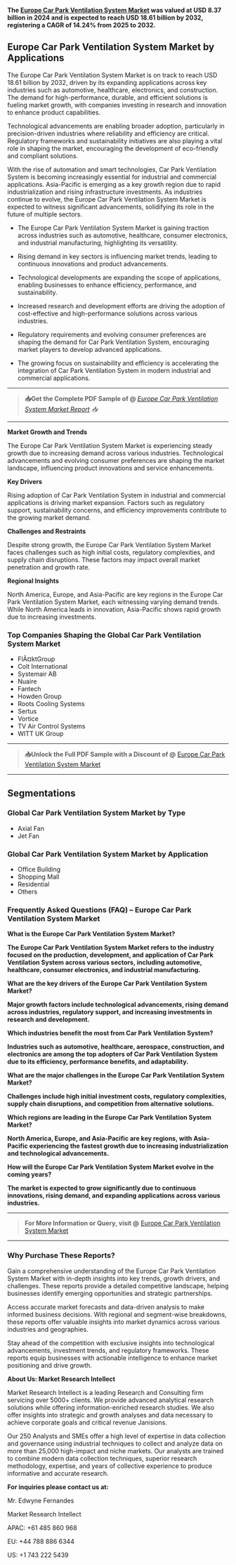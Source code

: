 <p><strong>The <a href="https://www.marketresearchintellect.com/download-sample/?rid=1037831&amp;utm_source=Pulse-April-Europe&amp;utm_medium=852">Europe Car Park Ventilation System Market</a> was valued at USD 8.37 billion in 2024 and is expected to reach USD 18.61 billion by 2032, registering a CAGR of 14.24% from 2025 to 2032.</strong></p><h2>Europe Car Park Ventilation System Market by Applications&nbsp;</h2><p><p>The Europe Car Park Ventilation System Market is on track to reach USD 18.61 billion by 2032, driven by its expanding applications across key industries such as automotive, healthcare, electronics, and construction. The demand for high-performance, durable, and efficient solutions is fueling market growth, with companies investing in research and innovation to enhance product capabilities.</p><p>Technological advancements are enabling broader adoption, particularly in precision-driven industries where reliability and efficiency are critical. Regulatory frameworks and sustainability initiatives are also playing a vital role in shaping the market, encouraging the development of eco-friendly and compliant solutions.</p><p>With the rise of automation and smart technologies, Car Park Ventilation System is becoming increasingly essential for industrial and commercial applications. Asia-Pacific is emerging as a key growth region due to rapid industrialization and rising infrastructure investments. As industries continue to evolve, the Europe Car Park Ventilation System Market is expected to witness significant advancements, solidifying its role in the future of multiple sectors.</p></p><ul><li><p>The Europe Car Park Ventilation System Market is gaining traction across industries such as automotive, healthcare, consumer electronics, and industrial manufacturing, highlighting its versatility.</p></li><li><p>Rising demand in key sectors is influencing market trends, leading to continuous innovations and product advancements.</p></li><li><p>Technological developments are expanding the scope of applications, enabling businesses to enhance efficiency, performance, and sustainability.</p></li><li><p>Increased research and development efforts are driving the adoption of cost-effective and high-performance solutions across various industries.</p></li><li><p>Regulatory requirements and evolving consumer preferences are shaping the demand for Car Park Ventilation System, encouraging market players to develop advanced applications.</p></li><li><p>The growing focus on sustainability and efficiency is accelerating the integration of Car Park Ventilation System in modern industrial and commercial applications.</p></li></ul><hr /><blockquote><p><strong><span class="font-[700]">📥Get the Complete PDF Sample of @ </span></strong><em><span class="font-[700]"><a href="https://www.marketresearchintellect.com/download-sample/?rid=1037831&amp;utm_source=Pulse-April-Europe&amp;utm_medium=852" target="_blank" data-tracking-control-name="article-ssr-frontend-pulse_little-text-block" data-tracking-will-navigate="" data-test-link="">Europe Car Park Ventilation System Market Report</a>&nbsp;📥</span></em></p></blockquote><hr /><p class="" data-start="77" data-end="360"><strong data-start="77" data-end="105">Market Growth and Trends</strong></p><p class="" data-start="77" data-end="360">The Europe Car Park Ventilation System Market is experiencing steady growth due to increasing demand across various industries. Technological advancements and evolving consumer preferences are shaping the market landscape, influencing product innovations and service enhancements.</p><p class="" data-start="362" data-end="606"><strong data-start="362" data-end="377">Key Drivers</strong></p><p class="" data-start="362" data-end="606">Rising adoption of Car Park Ventilation System in industrial and commercial applications is driving market expansion. Factors such as regulatory support, sustainability concerns, and efficiency improvements contribute to the growing market demand.</p><p class="" data-start="608" data-end="849"><strong data-start="608" data-end="637">Challenges and Restraints</strong></p><p class="" data-start="608" data-end="849">Despite strong growth, the Europe Car Park Ventilation System Market faces challenges such as high initial costs, regulatory complexities, and supply chain disruptions. These factors may impact overall market penetration and growth rate.</p><p class="" data-start="851" data-end="1095"><strong data-start="851" data-end="872">Regional Insights</strong></p><p class="" data-start="851" data-end="1095">North America, Europe, and Asia-Pacific are key regions in the Europe Car Park Ventilation System Market, each witnessing varying demand trends. While North America leads in innovation, Asia-Pacific shows rapid growth due to increasing investments.</p><p><h3>Top Companies Shaping the Global Car Park Ventilation System Market </h3><ul><li>FlÃ¤ktGroup</li><li>Colt International</li><li>Systemair AB</li><li>Nuaire</li><li>Fantech</li><li>Howden Group</li><li>Roots Cooling Systems</li><li>Sertus</li><li>Vortice</li><li>TV Air Control Systems</li><li>WITT UK Group</li></ul></p><hr /><blockquote><p><strong>📥Unlock the Full PDF Sample with a Discount of @</strong> <a href="https://www.marketresearchintellect.com/ask-for-discount/?rid=1037831&amp;utm_source=Pulse-April-Europe&amp;utm_medium=852">Europe Car Park Ventilation System Market</a></p></blockquote><hr /><p><h2>Segmentations</h2><h3>Global Car Park Ventilation System Market by Type</h3><ul><li>Axial Fan</li><li>Jet Fan</li></ul><h3>Global Car Park Ventilation System Market by Application</h3><ul><li>Office Building</li><li>Shopping Mall</li><li>Residential</li><li>Others</li></ul></p><h3><strong>Frequently Asked Questions (FAQ) &ndash; Europe Car Park Ventilation System Market</strong></h3><p><strong>What is the Europe Car Park Ventilation System Market?</strong></p><p><strong>The Europe Car Park Ventilation System Market refers to the industry focused on the production, development, and application of Car Park Ventilation System across various sectors, including automotive, healthcare, consumer electronics, and industrial manufacturing.</strong></p><p><strong>What are the key drivers of the Europe Car Park Ventilation System Market?</strong></p><p><strong>Major growth factors include technological advancements, rising demand across industries, regulatory support, and increasing investments in research and development.</strong></p><p><strong>Which industries benefit the most from Car Park Ventilation System?</strong></p><p><strong>Industries such as automotive, healthcare, aerospace, construction, and electronics are among the top adopters of Car Park Ventilation System due to its efficiency, performance benefits, and adaptability.</strong></p><p><strong>What are the major challenges in the Europe Car Park Ventilation System Market?</strong></p><p><strong>Challenges include high initial investment costs, regulatory complexities, supply chain disruptions, and competition from alternative solutions.</strong></p><p><strong>Which regions are leading in the Europe Car Park Ventilation System Market?</strong></p><p><strong>North America, Europe, and Asia-Pacific are key regions, with Asia-Pacific experiencing the fastest growth due to increasing industrialization and technological advancements.</strong></p><p><strong>How will the Europe Car Park Ventilation System Market evolve in the coming years?</strong></p><p><strong>The market is expected to grow significantly due to continuous innovations, rising demand, and expanding applications across various industries.</strong></p><hr /><blockquote><p><span class="font-[700]"><strong>For More Information or Query, visit&nbsp;@</strong>&nbsp;</span><span class="font-[700]"><a href="https://www.marketresearchintellect.com/product/car-park-ventilation-system-market/?utm_source=Linkedin&utm_medium=852" target="_blank" data-tracking-control-name="article-ssr-frontend-pulse_little-text-block" data-tracking-will-navigate="" data-test-link="">Europe Car Park Ventilation System Market</a></span></p></blockquote><hr /><h3><strong data-start="0" data-end="31">Why Purchase These Reports?</strong></h3><p class="" data-start="35" data-end="297">Gain a comprehensive understanding of the Europe Car Park Ventilation System Market with in-depth insights into key trends, growth drivers, and challenges. These reports provide a detailed competitive landscape, helping businesses identify emerging opportunities and strategic partnerships.</p><p class="" data-start="299" data-end="540">Access accurate market forecasts and data-driven analysis to make informed business decisions. With regional and segment-wise breakdowns, these reports offer valuable insights into market dynamics across various industries and geographies.</p><p class="" data-start="542" data-end="784">Stay ahead of the competition with exclusive insights into technological advancements, investment trends, and regulatory frameworks. These reports equip businesses with actionable intelligence to enhance market positioning and drive growth.</p><p><strong><span class="font-[700]">About Us: Market Research Intellect</span></strong></p><p><span class="">Market Research Intellect is a leading Research and Consulting firm servicing over 5000+ clients. We provide advanced analytical research solutions while offering information-enriched research studies.&nbsp;</span>We also offer insights into strategic and growth analyses and data necessary to achieve corporate goals and critical revenue Janisions.</p><p><span class="">Our 250 Analysts and SMEs offer a high level of expertise in data collection and governance using industrial techniques to collect and analyze data on more than 25,000 high-impact and niche markets. Our analysts are trained to combine modern data collection techniques, superior research methodology, expertise, and years of collective experience to produce informative and accurate research.</span></p><p><strong>For inquiries please contact us at:</strong></p><p>Mr. Edwyne Fernandes</p><p>Market Research Intellect</p><p>APAC: +61 485 860 968</p><p>EU: +44 788 886 6344</p><p>US: +1 743 222 5439</p>